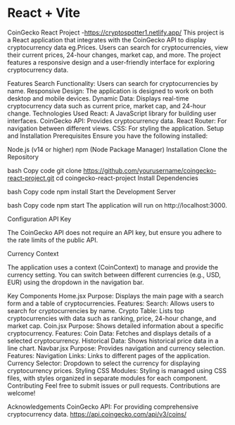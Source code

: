 # React + Vite

CoinGecko React Project -https://cryptospotter1.netlify.app/
This project is a React application that integrates with the CoinGecko API to display cryptocurrency data eg.Prices. Users can search for cryptocurrencies, view their current prices, 24-hour changes, market cap, and more. The project features a responsive design and a user-friendly interface for exploring cryptocurrency data.

Features
Search Functionality: Users can search for cryptocurrencies by name.
Responsive Design: The application is designed to work on both desktop and mobile devices.
Dynamic Data: Displays real-time cryptocurrency data such as current price, market cap, and 24-hour change.
Technologies Used
React: A JavaScript library for building user interfaces.
CoinGecko API: Provides cryptocurrency data.
React Router: For navigation between different views.
CSS: For styling the application.
Setup and Installation
Prerequisites
Ensure you have the following installed:

Node.js (v14 or higher)
npm (Node Package Manager)
Installation
Clone the Repository

bash
Copy code
git clone https://github.com/yourusername/coingecko-react-project.git
cd coingecko-react-project
Install Dependencies

bash
Copy code
npm install
Start the Development Server

bash
Copy code
npm start
The application will run on http://localhost:3000.

Configuration
API Key

The CoinGecko API does not require an API key, but ensure you adhere to the rate limits of the public API.

Currency Context

The application uses a context (CoinContext) to manage and provide the currency setting. You can switch between different currencies (e.g., USD, EUR) using the dropdown in the navigation bar.

Key Components
Home.jsx
Purpose: Displays the main page with a search form and a table of cryptocurrencies.
Features:
Search: Allows users to search for cryptocurrencies by name.
Crypto Table: Lists top cryptocurrencies with data such as ranking, price, 24-hour change, and market cap.
Coin.jsx
Purpose: Shows detailed information about a specific cryptocurrency.
Features:
Coin Data: Fetches and displays details of a selected cryptocurrency.
Historical Data: Shows historical price data in a line chart.
Navbar.jsx
Purpose: Provides navigation and currency selection.
Features:
Navigation Links: Links to different pages of the application.
Currency Selector: Dropdown to select the currency for displaying cryptocurrency prices.
Styling
CSS Modules: Styling is managed using CSS files, with styles organized in separate modules for each component.
Contributing
Feel free to submit issues or pull requests. Contributions are welcome!



Acknowledgements
CoinGecko API: For providing comprehensive cryptocurrency data.
https://api.coingecko.com/api/v3/coins/
